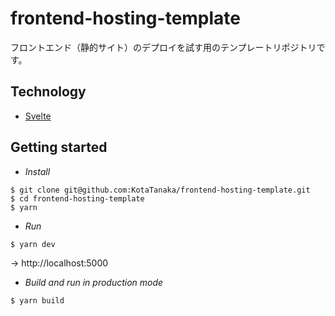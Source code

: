 # frontend-hosting-template

フロントエンド（静的サイト）のデプロイを試す用のテンプレートリポジトリです。

## Technology

* [Svelte](https://svelte.dev)

## Getting started

* *Install*

```
$ git clone git@github.com:KotaTanaka/frontend-hosting-template.git
$ cd frontend-hosting-template
$ yarn
```

* *Run*

```
$ yarn dev
```

→ http://localhost:5000

* *Build and run in production mode*

```
$ yarn build
```

